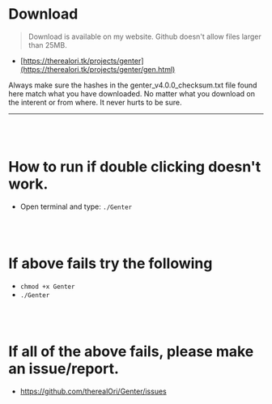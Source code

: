 # Download
> Download is available on my website. Github doesn't allow files larger than 25MB.
- [https://therealori.tk/projects/genter](https://therealori.tk/projects/genter/gen.html)

Always make sure the hashes in the genter_v4.0.0_checksum.txt file found here match what you have downloaded. No matter what you download on the interent or from where. It never hurts to be sure.
__ __

<br />
<br />


# How to run if double clicking doesn't work.
- Open terminal and type: `./Genter`

<br />
<br />

# If above fails try the following
- `chmod +x Genter`
- `./Genter`

<br />
<br />

# If all of the above fails, please make an issue/report.
- https://github.com/therealOri/Genter/issues

